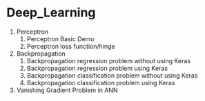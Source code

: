 # Deep_Learning

<ol>
    <li>Perceptron
            <ol>
            <li>Perceptron Basic Demo</li>
            <li>Perceptron loss function/hinge</li>
            </ol>
    </li>
    <li>
        Backpropagation
        <ol>
            <li>Backpropagation regression problem without using Keras</li>
            <li>Backpropagation regression problem using Keras</li>
            <li>Backpropagation classification problem without using Keras</li>
            <li>Backpropagation classification problem using Keras </li>
            </ol>
    </li>
    <li>
        Vanishing Gradient Problem in ANN
    </li>
</ol>
